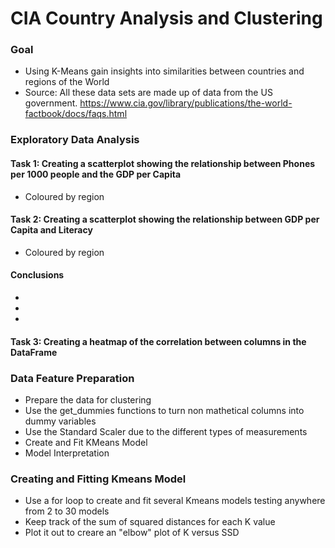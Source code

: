 # CIA Country Analysis and Clustering

### Goal

+ Using K-Means gain insights into similarities between countries and regions of the World
+ Source: All these data sets are made up of data from the US government. 
https://www.cia.gov/library/publications/the-world-factbook/docs/faqs.html

### Exploratory Data Analysis

#### Task 1: Creating a scatterplot showing the relationship between Phones per 1000 people and the GDP per Capita

+ Coloured by region

#### Task 2: Creating a scatterplot showing the relationship between GDP per Capita and Literacy

+ Coloured by region

#### Conclusions

+ 
+ 
+ 

#### Task 3: Creating a heatmap of the correlation between columns in the DataFrame


### Data Feature Preparation

+ Prepare the data for clustering
+ Use the get_dummies functions to turn non mathetical columns into dummy variables
+ Use the Standard Scaler due to the different types of measurements
+ Create and Fit KMeans Model
+ Model Interpretation


### Creating and Fitting Kmeans Model

+ Use a for loop to create and fit several Kmeans models testing anywhere from 2 to 30 models
+ Keep track of the sum of squared distances for each K value
+ Plot it out to creare an "elbow" plot of K versus SSD
